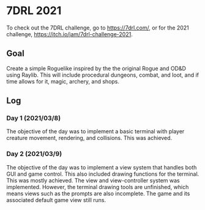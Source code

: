 # 7DRL 2021
To check out the 7DRL challenge, go to <https://7drl.com/>, or for the 2021 challenge, <https://itch.io/jam/7drl-challenge-2021>.

## Goal
Create a simple Roguelike inspired by the the original Rogue and OD&D using Raylib. This will include procedural dungeons, combat, and loot, and if time allows for it, magic, archery, and shops.

## Log
### Day 1 (2021/03/8)
The objective of the day was to implement a basic terminal with player creature movement, rendering, and collisions. This was achieved.

### Day 2 (2021/03/9)
The objective of the day was to implement a view system that handles both GUI and game control. This also included drawing functions for the terminal. This was mostly achieved. The view and view-controller system was implemented. However, the terminal drawing tools are unfinished, which means views such as the prompts are also incomplete. The game and its associated default game view still runs.
